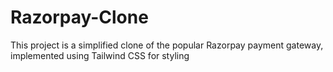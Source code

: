 # Razorpay-Clone
This project is a simplified clone of the popular Razorpay payment gateway, implemented using Tailwind CSS for styling

